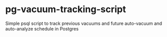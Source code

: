 # pg-vacuum-tracking-script
Simple psql script to track previous vacuums and future auto-vacuum and auto-analyze schedule in Postgres 